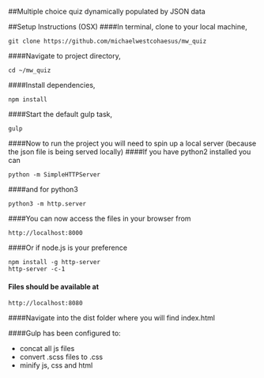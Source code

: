 ##Multiple choice quiz dynamically populated by JSON data

##Setup Instructions (OSX)
####In terminal, clone to your local machine,
```
git clone https://github.com/michaelwestcohaesus/mw_quiz
```
####Navigate to project directory,
```
cd ~/mw_quiz
```
####Install dependencies,
```
npm install
```
####Start the default gulp task,
```
gulp
```
####Now to run the project you will need to spin up a local server (because the json file is being served locally)
####If you have python2 installed you can
```
python -m SimpleHTTPServer
```
####and for python3
```
python3 -m http.server
```
####You can now access the files in your browser from
```
http://localhost:8000
```
####Or if node.js is your preference
```
npm install -g http-server
http-server -c-1
```
#### Files should be available at
```
http://localhost:8080
```
####Navigate into the dist folder where you will find index.html

####Gulp has been configured to:
- concat all js files
- convert .scss files to .css
- minify js, css and html
